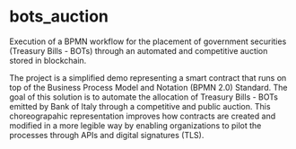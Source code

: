 # bots_auction
Execution of a BPMN workflow for the placement of government securities (Treasury Bills - BOTs) through an automated and competitive auction stored in blockchain.

The project is a simplified demo representing a smart contract that runs on top of the Business Process Model and Notation (BPMN 2.0) Standard. 
The goal of this solution is to automate the allocation of Treasury Bills - BOTs emitted by Bank of Italy through a competitive and public auction. This choreograpahic representation improves how contracts are created and modified in a more legible way by enabling organizations to pilot the processes through APIs and digital signatures (TLS).
